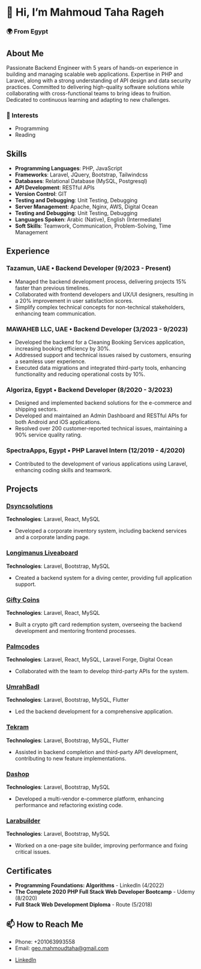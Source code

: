 # 👋 Hi, I’m Mahmoud Taha Rageh

### 🌍 From Egypt

## About Me

Passionate Backend Engineer with 5 years of hands-on experience in building and managing scalable web applications. Expertise in PHP and Laravel, along with a strong understanding of API design and data security practices. Committed to delivering high-quality software solutions while collaborating with cross-functional teams to bring ideas to fruition. Dedicated to continuous learning and adapting to new challenges.

### 👀 Interests

- Programming
- Reading

## Skills

- **Programming Languages**: PHP, JavaScript
- **Frameworks**: Laravel, JQuery, Bootstrap, Tailwindcss
- **Databases**: Relational Database (MySQL, Postgresql)
- **API Development**: RESTful APIs
- **Version Control**: GIT
- **Testing and Debugging**: Unit Testing, Debugging
- **Server Management**: Apache, Nginx, AWS, Digital Ocean
- **Testing and Debugging**: Unit Testing, Debugging
- **Languages Spoken**: Arabic (Native), English (Intermediate)
- **Soft Skills**: Teamwork, Communication, Problem-Solving, Time Management

## Experience

### Tazamun, UAE • Backend Developer (9/2023 - Present)
- Managed the backend development process, delivering projects 15% faster than previous timelines.
- Collaborated with frontend developers and UX/UI designers, resulting in a 20% improvement in user satisfaction scores.
- Simplify complex technical concepts for non-technical stakeholders, enhancing team communication.

### MAWAHEB LLC, UAE • Backend Developer (3/2023 - 9/2023)
- Developed the backend for a Cleaning Booking Services application, increasing booking efficiency by 30%.
- Addressed support and technical issues raised by customers, ensuring a seamless user experience.
- Executed data migrations and integrated third-party tools, enhancing functionality and reducing operational costs by 10%.

### Algoriza, Egypt • Backend Developer (8/2020 - 3/2023)
- Designed and implemented backend solutions for the e-commerce and shipping sectors.
- Developed and maintained an Admin Dashboard and RESTful APIs for both Android and iOS applications.
- Resolved over 200 customer-reported technical issues, maintaining a 90% service quality rating.

### SpectraApps, Egypt • PHP Laravel Intern (12/2019 - 4/2020)
- Contributed to the development of various applications using Laravel, enhancing coding skills and teamwork.

## Projects

### <a href="https://dsyncsolutions.com/">Dsyncsolutions</a>
**Technologies**: Laravel, React, MySQL
- Developed a corporate inventory system, including backend services and a corporate landing page.

### <a href="https://longimanus-liveaboard.com/">Longimanus Liveaboard</a>
**Technologies**: Laravel, Bootstrap, MySQL
- Created a backend system for a diving center, providing full application support.

### <a href="https://giftycoins.com/">Gifty Coins</a>
**Technologies**: Laravel, React, MySQL
- Built a crypto gift card redemption system, overseeing the backend development and mentoring frontend processes.

### <a href="https://palmcodes.com/">Palmcodes</a>
**Technologies**: Laravel, React, MySQL, Laravel Forge, Digital Ocean
- Collaborated with the team to develop third-party APIs for the system.

### <a href="https://play.google.com/store/apps/details?id=com.umrahbadl.umrahbadl">UmrahBadl</a>
**Technologies**: Laravel, Bootstrap, MySQL, Flutter
- Led the backend development for a comprehensive application.

### <a href="https://play.google.com/store/apps/details?id=com.tekram.app.tekram&hl=en_US">Tekram</a>
**Technologies**: Laravel, Bootstrap, MySQL, Flutter
- Assisted in backend completion and third-party API development, contributing to new feature implementations.

### <a href="https://dashop.app/en">Dashop</a>
**Technologies**: Laravel, Bootstrap, MySQL
- Developed a multi-vendor e-commerce platform, enhancing performance and refactoring existing code.

### <a href="https://larabuilder.spotlayer.com/">Larabuilder</a>
**Technologies**: Laravel, Bootstrap, MySQL
- Worked on a one-page site builder, improving performance and fixing critical issues.

## Certificates

- **Programming Foundations: Algorithms** - LinkedIn (4/2022)
- **The Complete 2020 PHP Full Stack Web Developer Bootcamp** - Udemy (8/2020)
- **Full Stack Web Development Diploma** - Route (5/2018)

## 📫 How to Reach Me

- Phone: +201063993558
- Email: geo.mahmoudtaha@gmail.com
* <a href="https://www.linkedin.com/in/mahmoud-t-rageh/">LinkedIn</a>
